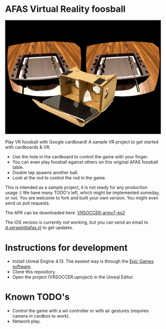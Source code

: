 # AFAS Virtual Reality foosball

![AFAS VRSoccer](https://github.com/AFASResearch/VRSoccer/blob/master/vrsoccer.png)

Play VR foosball with Google cardboard! A sample VR project to get started with cardboards & VR. 

* Use the hole in the cardboard to control the game with your finger. 
* You can even play foosball against others on this original AFAS foosball table.
* Double tap spawns another ball.
* Look at the rod to control the rod in the game.

This is intended as a sample project, it is not ready for any production usage :)
We have many TODO's left, which might be implemented someday, or not.
You are welcome to fork and built your own version. You might even send us pull requests.

The APK can be downloaded here:  [VRSOCCER-armv7-es2](Build/Android_ETC2/VRSOCCER-armv7-es2.apk)

The iOS version is currently not working, but you can send an email to d.verweij@afas.nl to get updates.

# Instructions for development

* Install Unreal Engine 4.13. The easiest way is through the [Epic Games software](http://www.epicgames.com).
* Clone this repository.
* Open the project (VRSOCCER.uproject) in the Unreal Editor.

# Known TODO's

* Control the game with a wii controller or with air gestures (requires camera in cardbox to work).
* Network play.